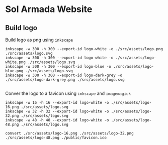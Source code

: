 # Sol Armada Website

## Build logo

Build logo as png using `inkscape`

```
inkscape -w 300 -h 300 --export-id logo-white -o ./src/assets/logo.png ./src/assets/logo.svg
inkscape -w 300 -h 300 --export-id logo-white -o ./src/assets/logo-white.png ./src/assets/logo.svg
inkscape -w 300 -h 300 --export-id logo-blue -o ./src/assets/logo-blue.png ./src/assets/logo.svg
inkscape -w 300 -h 300 --export-id logo-dark-grey -o ./src/assets/logo-dark-grey.png ./src/assets/logo.svg


```

Conver the logo to a favicon using `inkscape` and `imagemagick`

```
inkscape -w 16 -h 16 --export-id logo-white -o ./src/assets/logo-16.png ./src/assets/logo.svg
inkscape -w 32 -h 32 --export-id logo-white -o ./src/assets/logo-32.png ./src/assets/logo.svg
inkscape -w 48 -h 48 --export-id logo-white -o ./src/assets/logo-48.png ./src/assets/logo.svg

convert ./src/assets/logo-16.png ./src/assets/logo-32.png ./src/assets/logo-48.png ./public/favicon.ico
```
